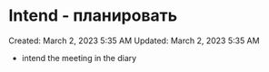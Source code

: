 # Intend - планировать

Created: March 2, 2023 5:35 AM
Updated: March 2, 2023 5:35 AM

- intend the meeting in the diary